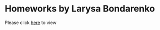 # Homeworks by Larysa Bondarenko
Please click [here](https://larysa-bondarenko.github.io/githw-128/) to view